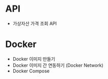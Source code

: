 # API
- 가상자산 가격 조회 API

# Docker
- Docker 이미지 만들기
- Docker 이미지 간 연동하기 (Docker Network) 
- Docker Compose
